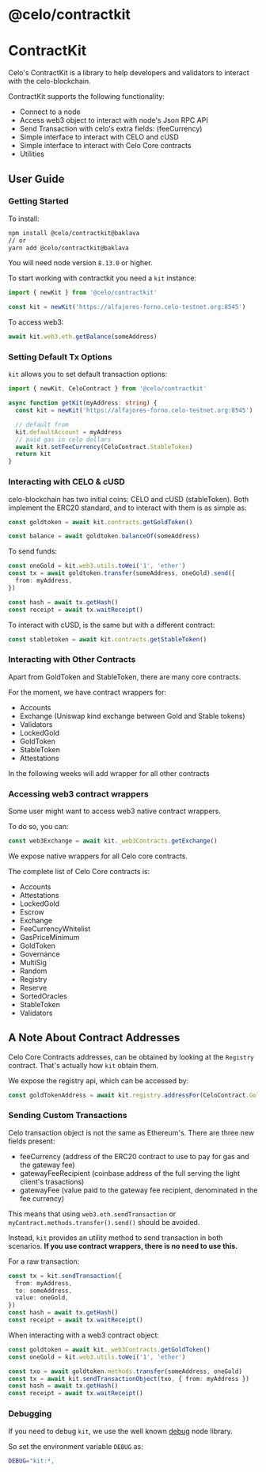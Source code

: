 # @celo/contractkit

# ContractKit

Celo's ContractKit is a library to help developers and validators to interact with the celo-blockchain.

ContractKit supports the following functionality:

- Connect to a node
- Access web3 object to interact with node's Json RPC API
- Send Transaction with celo's extra fields: (feeCurrency)
- Simple interface to interact with CELO and cUSD
- Simple interface to interact with Celo Core contracts
- Utilities

## User Guide

### Getting Started

To install:

```bash
npm install @celo/contractkit@baklava
// or
yarn add @celo/contractkit@baklava
```

You will need node version `8.13.0` or higher.

To start working with contractkit you need a `kit` instance:

```ts
import { newKit } from '@celo/contractkit'

const kit = newKit('https://alfajores-forno.celo-testnet.org:8545')
```

To access web3:

```ts
await kit.web3.eth.getBalance(someAddress)
```

### Setting Default Tx Options

`kit` allows you to set default transaction options:

```ts
import { newKit, CeloContract } from '@celo/contractkit'

async function getKit(myAddress: string) {
  const kit = newKit('https://alfajores-forno.celo-testnet.org:8545')

  // default from
  kit.defaultAccount = myAddress
  // paid gas in celo dollars
  await kit.setFeeCurrency(CeloContract.StableToken)
  return kit
}
```

### Interacting with CELO & cUSD

celo-blockchain has two initial coins: CELO and cUSD (stableToken).
Both implement the ERC20 standard, and to interact with them is as simple as:

```ts
const goldtoken = await kit.contracts.getGoldToken()

const balance = await goldtoken.balanceOf(someAddress)
```

To send funds:

```ts
const oneGold = kit.web3.utils.toWei('1', 'ether')
const tx = await goldtoken.transfer(someAddress, oneGold).send({
  from: myAddress,
})

const hash = await tx.getHash()
const receipt = await tx.waitReceipt()
```

To interact with cUSD, is the same but with a different contract:

```ts
const stabletoken = await kit.contracts.getStableToken()
```

### Interacting with Other Contracts

Apart from GoldToken and StableToken, there are many core contracts.

For the moment, we have contract wrappers for:

- Accounts
- Exchange (Uniswap kind exchange between Gold and Stable tokens)
- Validators
- LockedGold
- GoldToken
- StableToken
- Attestations

In the following weeks will add wrapper for all other contracts

### Accessing web3 contract wrappers

Some user might want to access web3 native contract wrappers.

To do so, you can:

```ts
const web3Exchange = await kit._web3Contracts.getExchange()
```

We expose native wrappers for all Celo core contracts.

The complete list of Celo Core contracts is:

- Accounts
- Attestations
- LockedGold
- Escrow
- Exchange
- FeeCurrencyWhitelist
- GasPriceMinimum
- GoldToken
- Governance
- MultiSig
- Random
- Registry
- Reserve
- SortedOracles
- StableToken
- Validators

## A Note About Contract Addresses

Celo Core Contracts addresses, can be obtained by looking at the `Registry` contract.
That's actually how `kit` obtain them.

We expose the registry api, which can be accessed by:

```ts
const goldTokenAddress = await kit.registry.addressFor(CeloContract.GoldToken)
```

### Sending Custom Transactions

Celo transaction object is not the same as Ethereum's. There are three new fields present:

- feeCurrency (address of the ERC20 contract to use to pay for gas and the gateway fee)
- gatewayFeeRecipient (coinbase address of the full serving the light client's trasactions)
- gatewayFee (value paid to the gateway fee recipient, denominated in the fee currency)

This means that using `web3.eth.sendTransaction` or `myContract.methods.transfer().send()` should be avoided.

Instead, `kit` provides an utility method to send transaction in both scenarios. **If you use contract wrappers, there is no need to use this.**

For a raw transaction:

```ts
const tx = kit.sendTransaction({
  from: myAddress,
  to: someAddress,
  value: oneGold,
})
const hash = await tx.getHash()
const receipt = await tx.waitReceipt()
```

When interacting with a web3 contract object:

```ts
const goldtoken = await kit._web3Contracts.getGoldToken()
const oneGold = kit.web3.utils.toWei('1', 'ether')

const txo = await goldtoken.methods.transfer(someAddress, oneGold)
const tx = await kit.sendTransactionObject(txo, { from: myAddress })
const hash = await tx.getHash()
const receipt = await tx.waitReceipt()
```

### Debugging

If you need to debug `kit`, we use the well known [debug](https://github.com/visionmedia/debug) node library.

So set the environment variable `DEBUG` as:

```bash
DEBUG="kit:*,
```
